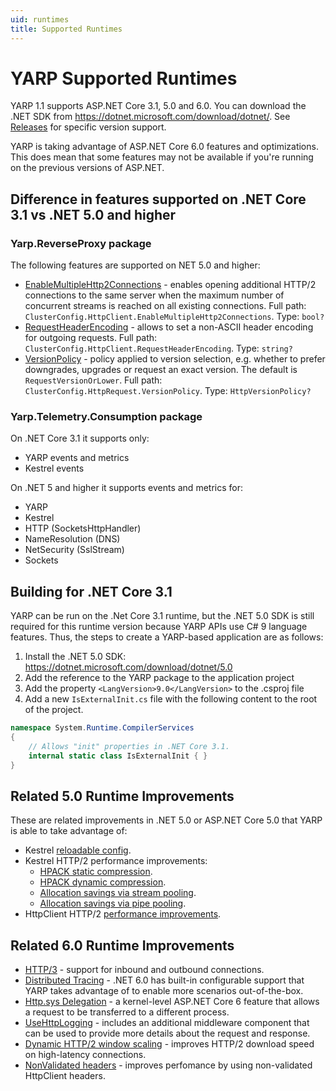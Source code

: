 ```yaml
---
uid: runtimes
title: Supported Runtimes
---
```


# YARP Supported Runtimes

YARP 1.1 supports ASP.NET Core 3.1, 5.0 and 6.0. You can download the .NET SDK from https://dotnet.microsoft.com/download/dotnet/. See [Releases](https://github.com/microsoft/reverse-proxy/releases) for specific version support.

YARP is taking advantage of ASP.NET Core 6.0 features and optimizations. This does mean that some features may not be available if you're running on the previous versions of ASP.NET.

## Difference in features supported on .NET Core 3.1 vs .NET 5.0 and higher

### Yarp.ReverseProxy package
The following features are supported on NET 5.0 and higher:
- [EnableMultipleHttp2Connections](http-client-config.md#httpclient) - enables opening additional HTTP/2 connections to the same server when the maximum number of concurrent streams is reached on all existing connections. Full path: `ClusterConfig.HttpClient.EnableMultipleHttp2Connections`. Type: `bool?`
- [RequestHeaderEncoding](http-client-config.md#httpclient) - allows to set a non-ASCII header encoding for outgoing requests. Full path: `ClusterConfig.HttpClient.RequestHeaderEncoding`. Type: `string?`
- [VersionPolicy](http-client-config.md#httprequest) - policy applied to version selection, e.g. whether to prefer downgrades, upgrades or request an exact version. The default is `RequestVersionOrLower`. Full path: `ClusterConfig.HttpRequest.VersionPolicy`. Type: `HttpVersionPolicy?`

### Yarp.Telemetry.Consumption package
On .NET Core 3.1 it supports only:
- YARP events and metrics
- Kestrel events

On .NET 5 and higher it supports events and metrics for:
- YARP
- Kestrel
- HTTP (SocketsHttpHandler)
- NameResolution (DNS)
- NetSecurity (SslStream)
- Sockets

## Building for .NET Core 3.1
YARP can be run on the .Net Core 3.1 runtime, but the .NET 5.0 SDK is still required for this runtime version because YARP APIs use C# 9 language features. Thus, the steps to create a YARP-based application are as follows:
1. Install the .NET 5.0 SDK: https://dotnet.microsoft.com/download/dotnet/5.0
2. Add the reference to the YARP package to the application project
3. Add the property `<LangVersion>9.0</LangVersion>` to the .csproj file
4. Add a new `IsExternalInit.cs` file with the following content to the root of the project.
```C#
namespace System.Runtime.CompilerServices
{
    // Allows "init" properties in .NET Core 3.1.
    internal static class IsExternalInit { }
}
```

## Related 5.0 Runtime Improvements

These are related improvements in .NET 5.0 or ASP.NET Core 5.0 that YARP is able to take advantage of:
- Kestrel [reloadable config](https://github.com/dotnet/aspnetcore/issues/19376).
- Kestrel HTTP/2 performance improvements:
  - [HPACK static compression](https://github.com/dotnet/aspnetcore/pull/20058).
  - [HPACK dynamic compression](https://github.com/dotnet/aspnetcore/pull/19521).
  - [Allocation savings via stream pooling](https://github.com/dotnet/aspnetcore/pull/18601).
  - [Allocation savings via pipe pooling](https://github.com/dotnet/aspnetcore/pull/19356).
- HttpClient HTTP/2 [performance improvements](https://github.com/dotnet/runtime/issues/35184).

## Related 6.0 Runtime Improvements

- [HTTP/3](http3.md) - support for inbound and outbound connections.
- [Distributed Tracing](distributed-tracing.md) - .NET 6.0 has built-in configurable support that YARP takes advantage of to enable more scenarios out-of-the-box.
- [Http.sys Delegation](httpsys-delegation.md) - a kernel-level ASP.NET Core 6 feature that allows a request to be transferred to a different process.
- [UseHttpLogging](diagnosing-yarp-issues.md#using-aspnet-6-request-logging) - includes an additional middleware component that can be used to provide more details about the request and response.
- [Dynamic HTTP/2 window scaling](https://github.com/dotnet/runtime/pull/54755) - improves HTTP/2 download speed on high-latency connections.
- [NonValidated headers](https://github.com/microsoft/reverse-proxy/pull/1507) - improves perfomance by using non-validated HttpClient headers.

